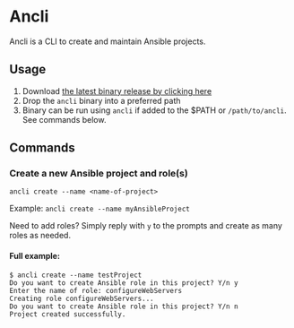# Ancli

Ancli is a CLI to create and maintain Ansible projects.

## Usage

1. Download [the latest binary release by clicking here]([https://Test](https://github.com/InderdeepBajwa/ancli/releases/download))
2. Drop the `ancli` binary into a preferred path
3. Binary can be run using `ancli` if added to the $PATH or `/path/to/ancli`. See commands below.

## Commands

### Create a new Ansible project and role(s)

`ancli create --name <name-of-project>`

Example: `ancli create --name myAnsibleProject`

Need to add roles? Simply reply with `y` to the prompts and create as many roles as needed.

#### Full example:

```console
$ ancli create --name testProject
Do you want to create Ansible role in this project? Y/n y
Enter the name of role: configureWebServers
Creating role configureWebServers...
Do you want to create Ansible role in this project? Y/n n
Project created successfully.
```